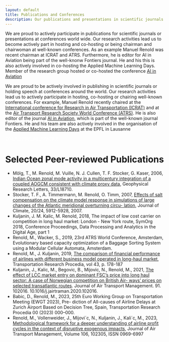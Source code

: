 ```yaml
---
layout: default
title: Publications and Conferences
description: Our publications and presentations in scientific journals and at conferences
---
```


We are proud to actively participate in publications for scientific journals or presentations at conferences world wide. Our research activities lead us to become actively part in hosting and co-hosting or being chairman and chairwoman at well-known conferences. As an example Manuel Renold was recent chairman at ICRAT and ATRS. Furthermore, he is editor for AI in Aviation being part of the well-knonw Fontiers journal. He and his this is also actively involved in co-hosting the Applied Machine Learning Days. 
Member of the research group hosted or co-hosted the conference [AI in Aviation](https://www.frontiersin.org/research-topics/19880/ai-in-aviation)

We are proud to be actively involved in publishing in scientific journals or holding speech at conferences around the world. Our research activities lead us to actively participate in hosting, co-hosting or chairing well-known conferences. For example, Manuel Renold recently chaired at the [International conference for Research in Air Transportation (ICRAT)](https://www.icrat.org/ ) and at the [Air Transport Research Society World Conference (ATRS)](https://www.atrsworld.org/). He is also editor of the journal [AI in Aviation](https://www.frontiersin.org/research-topics/19880/ai-in-aviation), which is part of the well-known journal Fontiers. He and his team are also actively involved in the organisation of the [Applied Machine Learning Days](https://appliedmldays.org/) at the EPFL in Lausanne

<!--The code below is only used as spacer-->
<html>
  <p style="color:white;">ONLY_HERE_AS_SPACER</p>
</html>

# Selected Peer-reviewed Publications

- Mölg, T., M. Renold, M. Vuille, N. J. Cullen, T. F. Stocker, G. Kaser, 2006, [Indian Ocean zonal mode activity in a multicentury integration of a coupled AOGCM consistent with climate proxy data](https://digitalcollection.zhaw.ch/handle/11475/14096), Geophysical Research Letters, 33/L18710. 
- Stocker, T. F., A. Timmermann, M. Renold, O. Timm, 2007, [Effects of salt compensation on the climate model response in simulations of large changes of the Atlantic meridional overturning circu- lation](https://digitalcollection.zhaw.ch/handle/11475/14085), Journal of Climate, 20/24, 5912-5928, 2007. 
- Kuljanin, J. M. Kalic, M. Renold, 2018, The impact of low cost carrier on competition in long haul market: London - New York route, SymOrg 2018, Conference Proceedings, Data Processing and Analytics in the Digital Age, part 1
- Renold, M., Wacker, S., 2019, 23rd ATRS World Conference, Amsterdam, Evolutionary based capacity optimization of a Baggage Sorting System using a Modular Cellular Automata, Amsterdam.
- Renold, M., J. Kuljanin, 2019, [The comparison of financial performance of airlines with different business model operated in long-haul market](https://www.sciencedirect.com/science/article/pii/S235214651930599X), Transportation Research Procedia, vol 43, p. 178-187
- Kuljanin, J., Kalic, M., Begovic, B., Mijovic, N., Renold, M., 2021, [The effect of LCC market entry on dominant FSC’s price into long haul sector: A case of Norwegian competition on British Air- ways’ prices on selected transatlantic routes](https://www.sciencedirect.com/science/article/abs/pii/S0969699720305950). Journal of Air Transport Management. 91. 102016. 10.1016/j.jairtraman.2020.102016.
- Babic, D., Renold, M., 2023, 25th Euro Working Group on Transportation Meeting (EWGT 2023), Pre- diction of All-causes of Airline Delays at Zurich Airport Based on Decision Tree, Spain, Transportation Research Procedia 00 (2023) 000–000.
- Renold, M., Vollenweider, J., Mijovi´c, N., Kuljanin, J., Kali´c, M., 2023, [Methodological framework for a deeper understanding of airline profit cycles in the context of disruptive exogenous impacts](https://www.sciencedirect.com/science/article/pii/S0969699722001247), Journal of Air Transport Management, Volume 106, 102305, ISSN 0969-6997

